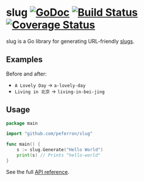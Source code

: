 # slug [![GoDoc](https://godoc.org/github.com/peferron/slug?status.png)](https://godoc.org/github.com/peferron/slug) [![Build Status](https://travis-ci.org/peferron/slug.svg?branch=master)](https://travis-ci.org/peferron/slug) [![Coverage Status](https://coveralls.io/repos/peferron/slug/badge.png?branch=master)](https://coveralls.io/r/peferron/slug?branch=master)

slug is a Go library for generating URL-friendly [slugs](http://en.wikipedia.org/wiki/Slug_%28web_publishing%29#Slug).

## Examples

Before and after:
- `A Lovely Day` → `a-lovely-day`
- `Living in 北京` → `living-in-bei-jing`

## Usage

```go
package main

import "github.com/peferron/slug"

func main() {
    s := slug.Generate("Hello World")
    print(s) // Prints "hello-world"
}
```

See the full [API reference](https://godoc.org/github.com/peferron/slug).
